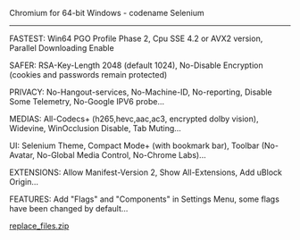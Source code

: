 

Chromium for 64-bit Windows - codename Selenium

__________________________________________________________________________________

FASTEST: Win64 PGO Profile Phase 2, Cpu SSE 4.2 or AVX2 version, Parallel Downloading Enable

SAFER: RSA-Key-Length 2048 (default 1024), No-Disable Encryption (cookies and passwords remain protected)

PRIVACY: No-Hangout-services, No-Machine-ID, No-reporting, Disable Some Telemetry, No-Google IPV6 probe...

MEDIAS: All-Codecs+ (h265,hevc,aac,ac3, encrypted dolby vision), Widevine, WinOcclusion Disable, Tab Muting...

UI: Selenium Theme, Compact Mode+ (with bookmark bar), Toolbar (No-Avatar, No-Global Media Control, No-Chrome Labs)...

EXTENSIONS: Allow Manifest-Version 2, Show All-Extensions, Add uBlock Origin...

FEATURES: Add "Flags" and "Components" in Settings Menu, some flags have been changed by default...

[replace_files.zip](https://github.com/user-attachments/files/19722062/replace_files.zip)
